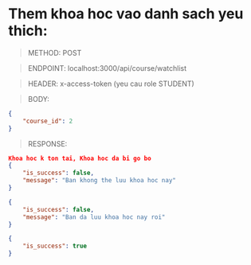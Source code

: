 # Them khoa hoc vao danh sach yeu thich:

> METHOD: POST

> ENDPOINT: localhost:3000/api/course/watchlist

> HEADER: x-access-token (yeu cau role STUDENT)

> BODY: 
```json
{
    "course_id": 2
}
```

> RESPONSE:

```json
Khoa hoc k ton tai, Khoa hoc da bi go bo
{
    "is_success": false,
    "message": "Ban khong the luu khoa hoc nay"
}
```

```json
{
    "is_success": false,
    "message": "Ban da luu khoa hoc nay roi"
}
```

```json
{
    "is_success": true
}
```